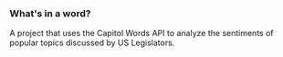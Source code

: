 ### What's in a word?

A project that uses the Capitol Words API to analyze the sentiments of popular topics discussed by US Legislators.
